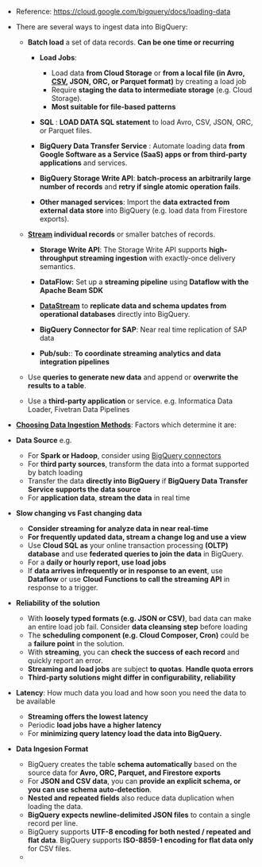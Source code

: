- Reference: https://cloud.google.com/bigquery/docs/loading-data

- There are several ways to ingest data into BigQuery:
  - **Batch load** a set of data records. **Can be one time or recurring**
    - **Load Jobs**:
      - Load data **from Cloud Storage** or **from a local file (in Avro, [CSV](https://github.com/Ajit1279/GCP_Learning/tree/main/20240316_BigDataAnalytics/20240325_BQ_DataLoad/20240406_CSVLoad_Python), JSON, ORC, or Parquet format)** by creating a load job
      - Require **staging the data to intermediate storage** (e.g. Cloud Storage).
      - **Most suitable for file-based patterns** 

    - **SQL** : **LOAD DATA SQL statement** to load Avro, CSV, JSON, ORC, or Parquet files.

    - **BigQuery Data Transfer Service** : Automate loading data **from Google Software as a Service (SaaS) apps or from third-party applications** and services.

    - **BigQuery Storage Write API**: **batch-process an arbitrarily large number of records** and **retry if single atomic operation fails**.

    - **Other managed services**: Import the **data extracted from external data store** into BigQuery (e.g. load data from Firestore exports).

  - **[Stream](https://cloud.google.com/bigquery/docs/loading-data#streaming) individual records** or smaller batches of records.
    - **Storage Write API**: The Storage Write API supports **high-throughput streaming ingestion** with exactly-once delivery semantics.

    - **DataFlow:**  Set up a **streaming pipeline** using **Dataflow with the Apache Beam SDK**

    - **[DataStream](https://cloud.google.com/datastream-for-bigquery?hl=en)** to **replicate data and schema updates from operational databases** directly into BigQuery.

    - **BigQuery Connector for SAP**: Near real time replication of SAP data

    - **Pub/sub:**: **To coordinate streaming analytics and data integration pipelines**  

  - Use **queries to generate new data** and append or **overwrite the results to a table**.

  - Use a **third-party application** or service. e.g. Informatica Data Loader, Fivetran Data Pipelines

-  **[Choosing Data Ingestion Methods](https://cloud.google.com/bigquery/docs/loading-data#choosing_a_data_ingestion_method)**: Factors which determine it are:
  - **Data Source** e.g.
    - For **Spark or Hadoop**, consider using [BigQuery connectors](https://cloud.google.com/dataproc/docs/concepts/connectors/bigquery)
    - For **third party sources**, transform the data into a format supported by batch loading
    - Transfer the data **directly into BigQuery** if **BigQuery Data Transfer Service supports the data source**
    - For **application data**, **stream the data** in real time
  
  - **Slow changing vs Fast changing data**
    - **Consider streaming for analyze data in near real-time**
    - **For frequently updated data, stream a change log and use a view**
    - Use **Cloud SQL as** your online transaction processing **(OLTP) database** and use **federated queries to join the data** in BigQuery.
    - For a **daily or hourly report, use load jobs**
    - If **data arrives infrequently or in response to an event**, use **Dataflow** or use **Cloud Functions to call the streaming API** in response to a trigger.
  
  - **Reliability of the solution**
    - With **loosely typed formats (e.g. JSON or CSV)**, bad data can make an entire load job fail. Consider **data cleansing step** before loading
    - The **scheduling component (e.g. Cloud Composer, Cron)** could be a **failure point** in the solution.
    - With **streaming**, you can **check the success of each record** and quickly report an error.
    - **Streaming and load jobs** are subject **to quotas**. **Handle quota errors**
    - **Third-party solutions might differ in configurability, reliability**
  
  - **Latency**: How much data you load and how soon you need the data to be available
    - **Streaming offers the lowest latency**
    - Periodic **load jobs have a higher latency**
    - For **minimizing query latency load the data into BigQuery.**
  
  - **Data Ingesion Format**
    - BigQuery creates the table **schema automatically** based on the source data for **Avro, ORC, Parquet, and Firestore exports**
    - For **JSON and CSV data**, you can **provide an explicit schema, or you can use schema auto-detection**.
    - **Nested and repeated fields** also reduce data duplication when loading the data.
    - **BigQuery expects newline-delimited JSON files** to contain a single record per line.
    - BigQuery supports **UTF-8 encoding for both nested / repeated and flat data**. BigQuery supports **ISO-8859-1 encoding for flat data only** for CSV files.
    - 
  
